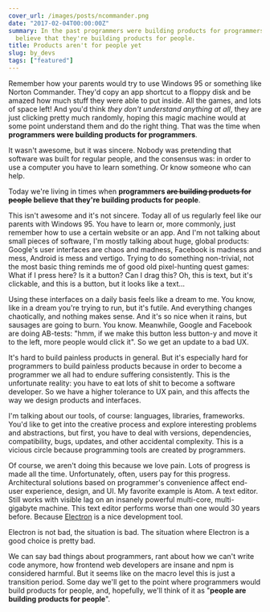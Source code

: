```yaml
---
cover_url: /images/posts/ncommander.png
date: "2017-02-04T00:00:00Z"
summary: In the past programmers were building products for programmers. Today programmers
  believe that they're building products for people.
title: Products aren't for people yet
slug: by_devs
tags: ["featured"]
---
```


Remember how your parents would try to use Windows 95 or something like Norton Commander. They'd copy an app shortcut to a floppy disk and be amazed how much stuff they were able to put inside. All the games, and lots of space left! And you'd think *they don't understand anything at all*, they are just clicking pretty much randomly, hoping this magic machine would at some point understand them and do the right thing. That was the time when **programmers were building products for programmers**.

It wasn't awesome, but it was sincere. Nobody was pretending that software was built for regular people, and the consensus was: in order to use a computer you have to learn something. Or know someone who can help.

Today we're living in times when <strong>programmers <strike>are building products for people</strike> believe that they're building products for people</strong>.

This isn't awesome and it's not sincere. Today all of us regularly feel like our parents with Windows 95. You have to learn or, more commonly, just remember how to use a certain website or an app. And I'm not talking about small pieces of software, I'm mostly talking about huge, global products: Google's user interfaces are chaos and madness, Facebook is madness and mess, Android is mess and vertigo. Trying to do something non-trivial, not the most basic thing reminds me of good old pixel-hunting quest games: What if I press here? Is it a button? Can I drag this? Oh, this is text, but it's clickable, and this is a button, but it looks like a text...

Using these interfaces on a daily basis feels like a dream to me. You know, like in a dream you're trying to run, but it's futile. And everything changes chaotically, and nothing makes sense. And it's so nice when it rains, but sausages are going to burn. You know. Meanwhile, Google and Facebook are doing AB-tests: "hmm, if we make this button less button-y and move it to the left, more people would click it". So we get an update to a bad UX.

It's hard to build painless products in general. But it's especially hard for programmers to build painless products because in order to become a programmer we all had to endure suffering consistently. This is the unfortunate reality: you have to eat lots of shit to become a software developer. So we have a higher tolerance to UX pain, and this affects the way we design products and interfaces.

I'm talking about our tools, of course: languages, libraries, frameworks. You'd like to get into the creative process and explore interesting problems and abstractions, but first, you have to deal with versions, dependencies, compatibility, bugs, updates, and other accidental complexity. This is a vicious circle because programming tools are created by programmers.

Of course, we aren't doing this because we love pain. Lots of progress is made all the time. Unfortunately, often, users pay for this progress. Architectural solutions based on programmer's convenience affect end-user experience, design, and UI. My favorite example is Atom. A text editor. Still works with visible lag on an insanely powerful multi-core, multi-gigabyte machine. This text editor performs worse than one would 30 years before. Because [Electron](http://electron.atom.io/) is a nice development tool.

Electron is not bad, the situation is bad. The situation where Electron is a good choice is pretty bad.

We can say bad things about programmers, rant about how we can't write code anymore, how frontend web developers are insane and npm is considered harmful. But it seems like on the macro level this is just a transition period. Some day we'll get to the point where programmers would build products for people, and, hopefully, we'll think of it as "**people are building products for people**".
